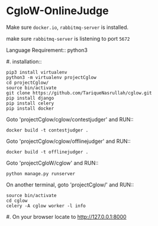 # CgloW-OnlineJudge

Make sure ``docker.io``, ``rabbitmq-server`` is installed.

make sure ``rabbitmq-server`` is listening to port ``5672``

Language Requirement::
	python3

#. installation::

	pip3 install virtualenv
	python3 -m virtualenv projectCglow
	cd projectCglow/
	source bin/activate
	git clone https://github.com/TariqueNasrullah/cglow.git
	pip install django
	pip install celery
	pip install docker


Goto 'projectCglow/cglow/contestjudger' and RUN::

	docker build -t contestjudger .

Goto 'projectCglow/cglow/offlinejudger' and RUN:: 

	docker build -t offlinejudger .

Goto 'projectCgloW/cglow' and RUN::

	python manage.py runserver

On another terminal, goto 'projectCglow/' and RUN::
 
	source bin/activate
	cd cglow
	celery -A cglow worker -l info


#. On your browser locate to http://127.0.0.1:8000
